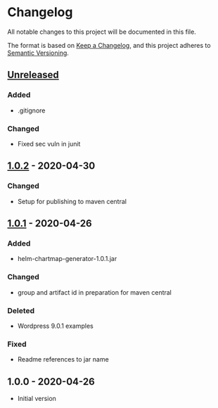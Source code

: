 # Changelog
All notable changes to this project will be documented in this file.

The format is based on [Keep a Changelog](https://keepachangelog.com/en/1.0.0/),
and this project adheres to [Semantic Versioning](https://semver.org/spec/v2.0.0.html).

## [Unreleased]
### Added
- .gitignore
### Changed
- Fixed sec vuln in junit

## [1.0.2] - 2020-04-30
### Changed
- Setup for publishing to maven central

## [1.0.1] - 2020-04-26
### Added
- helm-chartmap-generator-1.0.1.jar
### Changed
- group and artifact id in preparation for maven central
### Deleted
- Wordpress 9.0.1 examples
### Fixed
- Readme references to jar name

## 1.0.0 - 2020-04-26
- Initial version

[Unreleased]: https://github.com/melahn/helm-chartmap-generator/compare/v1.0.2...HEAD
[1.0.2]: https://github.com/melahn/helm-chartmap-generator/compare/v1.0.1...v1.0.2
[1.0.1]: https://github.com/melahn/helm-chartmap-generator/compare/v1.0.0...v1.0.1

